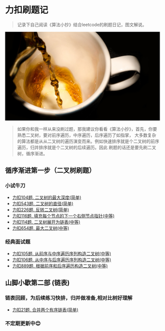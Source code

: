 # 力扣刷题记

> 记录下自己阅读《算法小抄》结合leetcode的刷题日记，图文解说。

<div align="center">
    <p>
      <img src="./resources/coffee.jpg" style="margin: 0 auto; width: 850px;" />
    </p>
</div>

> 如果你和我一样从来没刷过题，那我建议你看看《算法小抄》，首先，你要熟悉二叉树，要对前序遍历，中序遍历，后序遍历了如指掌，
> 大多数复杂的算法都是从从二叉树的遍历演变而来。例如快速排序就是个二叉树的前序遍历，归并排序就是个二叉树的后续遍历。因此
> 刷题的话还是要先刷二叉树，循序渐进。


## 循序渐进第一步（二叉树刷题）

### 小试牛刀
* [力扣104题. 二叉树的最大深度(简单)](doc/primarySchool/Q_104.md)
* [力扣543题. 二叉树的直径(简单)](doc/primarySchool/Q_543.md)
* [力扣226题. 反转二叉树(简单)](doc/primarySchool/Q_226.md)
* [力扣116题. 填充每个节点的下一个右侧节点指针(中等)](doc/primarySchool/Q_116.md)
* [力扣114题. 二叉树展开为链表(中等)](doc/primarySchool/Q_114.md)
* [力扣654题. 最大二叉树(中等)](doc/primarySchool/Q_654.md)

### 经典面试题
* [力扣105题. 从前序与中序遍历序列构造二叉树(中等)](doc/primarySchool/Q_105.md)
* [力扣106题. 从中序与后序遍历序列构造二叉树(中等)](doc/primarySchool/Q_106.md)
* [力扣889题. 根据前序和后序遍历构造二叉树(中等)](doc/primarySchool/Q_889.md)

## 山脚小歇第二部 (链表)

### 链表回顾，为后续练习快排，归并做准备,相对比树好理解
* [力扣21题. 合并两个有序链表(简单)](doc/primarySchool/Q_21.md)

### 不定期更新中😊




